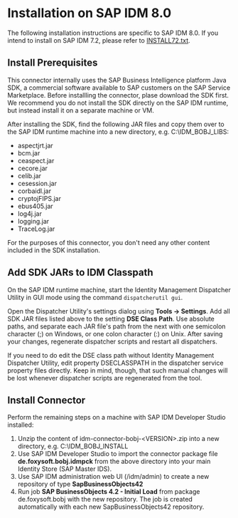 # Installation on SAP IDM 8.0
The following installation instructions are specific to SAP IDM 8.0. If you intend to install on SAP IDM 7.2, please refer to [INSTALL72.txt](INSTALL72.md).

## Install Prerequisites
This connector internally uses the SAP Business Intelligence platform Java SDK, a commercial software available to SAP customers
on the SAP Service Marketplace. Before installling the connector, plase download the SDK first. We recommend you do not install
the SDK directly on the SAP IDM runtime, but instead install it on a separate machine or VM.

After installing the SDK, find the following JAR files and copy them over to the SAP IDM runtime machine into a new directory,
e.g. C:\IDM_BOBJ_LIBS:

 * aspectjrt.jar
 * bcm.jar
 * ceaspect.jar
 * cecore.jar
 * celib.jar
 * cesession.jar
 * corbaidl.jar
 * cryptojFIPS.jar
 * ebus405.jar
 * log4j.jar
 * logging.jar
 * TraceLog.jar
 
For the purposes of this connector, you don't need any other content included in the SDK installation.

## Add SDK JARs to IDM Classpath
On the SAP IDM runtime machine, start the Identity Management Dispatcher Utility in GUI mode using the command `dispatcherutil gui`.

Open the Dispatcher Utility's settings dialog using **Tools -> Settings**. Add all SDK JAR files listed above to the setting **DSE Class Path**. Use absolute paths, and separate each JAR file's path from the next with one semicolon character (;) on Windows, or one colon character (:) on Unix. After saving your changes, regenerate dispatcher scripts and restart all dispatchers.

If you need to do edit the DSE class path without Identity Management Dispatcher Utility, edit property DSECLASSPATH in the dispatcher service property files directly. Keep in mind, though, that such manual changes will be lost whenever dispatcher scripts are regenerated from the tool.

## Install Connector
Perform the remaining steps on a machine with SAP IDM Developer Studio installed:

1. Unzip the content of idm-connector-bobj-&lt;VERSION&gt;.zip into a new directory, e.g. C:\IDM_BOBJ_INSTALL
1. Use SAP IDM Developer Studio to import the connector package file **de.foxysoft.bobj.idmpck** from the above directory into your main Identity Store (SAP Master IDS).
1. Use SAP IDM administration web UI (/idm/admin) to create a new repository of type **SapBusinessObjects42**
1. Run job **SAP BusinessObjects 4.2 - Initial Load** from package de.foxysoft.bobj with the new repository. The job is created automatically with each new SapBusinessObjects42 repository.

